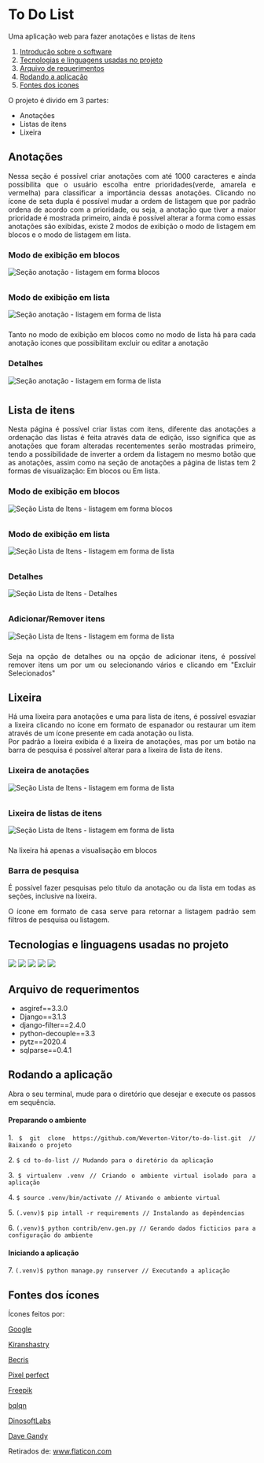 <h1> To Do List </h1>

<p align="justify">Uma aplicação web para fazer anotações e listas de itens</p>


<ol>
	<li><a href="#introdução">Introdução sobre o software</a></li>
	<li><a href="#liguagens">Tecnologias e linguagens usadas no projeto</a></li>
	<li><a href="#requirements">Arquivo de requerimentos</a></li>
	<li><a href="#run">Rodando a aplicação</a></li>	
	<li><a href="#icones">Fontes dos icones</a></li>	
</ol>

<p id="introdução" align="justify">O projeto é divido em 3 partes: </p>

<ul>
	<li>Anotações</li>
	<li>Listas de itens</li>
	<li>Lixeira</li>
</ul>

<h2>Anotações</h2>

<p align="justify"> Nessa seção é possível criar anotações com até 1000 caracteres e ainda possibilita que o usuário escolha entre prioridades(verde, amarela e vermelha) para classificar a importância dessas anotações. Clicando no ícone de seta dupla é possível mudar a ordem de listagem que por padrão ordena de acordo com a prioridade, ou seja, a anotação que tiver a maior prioridade é mostrada primeiro, ainda é possível alterar a forma como essas anotações são exibidas, existe 2 modos de exibição o modo de listagem em blocos e o modo de listagem em lista.
</p>

<h3>Modo de exibição em blocos</h3>
<img src="https://user-images.githubusercontent.com/46731120/107411753-a9977180-6aed-11eb-8ee9-c44df7a8a658.png" title="Seção anotação - listagem em forma blocos" alt="Seção anotação - listagem em forma blocos" style="margin-bottom: 10px">

<h3>Modo de exibição em lista</h3>
<img src="https://user-images.githubusercontent.com/46731120/107377313-95417d80-6ac9-11eb-84b8-9eb11b87ae20.png" title="Seção anotação - listagem em forma de lista" alt="Seção anotação - listagem em forma de lista" style="margin-bottom: 10px">	
	
<p align="justify"> Tanto no modo de exibição em blocos como no modo de lista há para cada anotação icones que 
possibilitam excluir ou editar a anotação</p>	

<h3>Detalhes</h3>
<img src="https://user-images.githubusercontent.com/46731120/107807997-b6170680-6d47-11eb-865b-51774ec6814d.png" title="Seção anotação - Detalhes" alt="Seção anotação - listagem em forma de lista" style="margin-bottom: 10px">	

<h2>Lista de itens</h2>

<p align="justify"> Nesta página é possível criar listas com itens, diferente das anotações a ordenação das listas é feita através data de edição, isso significa que as anotações que foram alteradas recentementes serão mostradas primeiro, tendo a possibilidade de inverter a ordem da listagem no mesmo botão que as anotações, assim como na seção de anotações a página de listas tem 2 formas de visualização: Em blocos ou Em lista.</p>	

<h3>Modo de exibição em blocos</h3>
<img src="https://user-images.githubusercontent.com/46731120/107411548-69d08a00-6aed-11eb-88ff-b3f885d50682.png" title="Seção Lista de Itens - listagem em forma blocos" alt="Seção Lista de Itens - listagem em forma blocos" style="margin-bottom: 10px">

<h3>Modo de exibição em lista</h3>
<img src="https://user-images.githubusercontent.com/46731120/107411409-3d1c7280-6aed-11eb-8d27-fb572d86898e.png" title="Seção Lista de Itens - listagem em forma de lista" alt="Seção Lista de Itens - listagem em forma de lista" style="margin-bottom: 10px">	

<h3>Detalhes</h3>
<img src="https://user-images.githubusercontent.com/46731120/107809262-8f59cf80-6d49-11eb-9d12-35cb8fba6e9a.png" title="Seção Lista de Itens - Detalhes" alt="Seção Lista de Itens - Detalhes" style="margin-bottom: 10px">	

<h3>Adicionar/Remover itens</h3>
<img src="https://user-images.githubusercontent.com/46731120/107809502-f8d9de00-6d49-11eb-89d3-72b4516d5598.png" title="Seção Lista de Itens - Adicionar/Remover itens" alt="Seção Lista de Itens - listagem em forma de lista" style="margin-bottom: 10px">	

<p align="justify">Seja na opção de detalhes ou na opção de adicionar itens, é possível remover itens um por um ou
selecionando vários e clicando em "Excluir Selecionados"</p>

<h2>Lixeira</h2>

<p align="justify">Há uma lixeira para anotações e uma para lista de itens, é possível esvaziar a lixeira clicando no ícone em formato de espanador ou restaurar um item através de um ícone presente em cada anotação ou lista.<br>
Por padrão a lixeira exibida é a lixeira de anotações, mas por um botão na barra de pesquisa é possível alterar para a lixeira de lista de itens.</p>

<h3>Lixeira de anotações</h3>
<img src="https://user-images.githubusercontent.com/46731120/107412739-b5376800-6aee-11eb-8298-ecaedd834d4d.png" title="Seção Lixera " alt="Seção Lista de Itens - listagem em forma de lista" style="margin-bottom: 10px">	

<h3>Lixeira de listas de itens</h3>
<img src="https://user-images.githubusercontent.com/46731120/107413284-59211380-6aef-11eb-93ed-51c10632d63c.png" title="Seção Lixera " alt="Seção Lista de Itens - listagem em forma de lista" style="margin-bottom: 10px">	

<p align="justify">Na lixeira há apenas a visualisação em blocos</p>

<h3> Barra de pesquisa </h3>

<p align="justify"> É possível fazer pesquisas pelo título da anotação ou da lista em todas as seções, inclusive na lixeira.</p>

<p align="justify">O ícone em formato de casa serve para retornar a listagem padrão sem filtros de pesquisa ou listagem.</p>

<h2 id="liguagens">Tecnologias e linguagens usadas no projeto</h2>

<p float='rigth'>
<img src="https://img.shields.io/static/v1?label=HTML5&message=''&color=ff3f00&style=for-the-badge&logo=HTML5"/>

<img src="https://img.shields.io/static/v1?label=CSS3&message=''&color=2786f5&style=for-the-badge&logo=CSS3"/>

<img src="https://img.shields.io/static/v1?label=JAVA+SCRIPT&message=''&color=fff600&style=for-the-badge&logo=JAVASCRIPT"/>

<img src="https://img.shields.io/static/v1?label=PYTHON&message=''&color=2786f5&style=for-the-badge&logo=PYTHON"/>

<img src="https://img.shields.io/static/v1?label=DJANGO&message=''&color=14cc00&style=for-the-badge&logo=DJANGO"/>
</p>

<h2 id="requirements">Arquivo de requerimentos</h2>

<ul>
	<li>asgiref==3.3.0</li>
	<li>Django==3.1.3</li>
	<li>django-filter==2.4.0</li>
	<li>python-decouple==3.3</li>
	<li>pytz==2020.4</li>
	<li>sqlparse==0.4.1</li>
</ul>

<h2 id="run">Rodando a aplicação</h2>

<p align="justify">Abra o seu terminal, mude para o diretório que desejar e execute os passos em sequência.</p>

<h4>Preparando o ambiente</h4>
<p align="justify"> 1. <code>$ git clone https://github.com/Weverton-Vitor/to-do-list.git // Baixando o projeto</code></p>

<p align="justify">2. <code>$ cd to-do-list // Mudando para o diretório da aplicação</code> </p>

<p align="justify">3. <code>$ virtualenv .venv // Criando o ambiente virtual isolado para a aplicação</code></p>

<p align="justify">4. <code>$ source .venv/bin/activate // Ativando o ambiente virtual</code></p>

<p align="justify">5. <code>(.venv)$ pip intall -r requirements // Instalando as depêndencias</code> </p>

<p align="justify">6. <code>(.venv)$ python contrib/env.gen.py // Gerando dados ficticios para a configuração do ambiente</code> </p>

<h4>Iniciando a aplicação</h4>

<p align="justify">7. <code>(.venv)$ python manage.py runserver // Executando a aplicação</code> </p>


<h2 id="icones">Fontes dos ícones</h2>

Ícones feitos por:

<a href="https://www.flaticon.com/br/autores/google" title="Google">Google</a> 

<a href="https://www.flaticon.com/br/autores/kiranshastry" title="Kiranshastry">Kiranshastry</a> 

<a href="https://www.flaticon.com/br/autores/becris" title="Becris">Becris</a>

<a href="https://www.flaticon.com/br/autores/pixel-perfect" title="Pixel perfect">Pixel perfect</a> 

<a href="https://www.flaticon.com/br/autores/freepik" title="Freepik">Freepik</a> 

<a href="https://www.flaticon.com/authors/bqlqn" title="bqlqn">bqlqn</a> 

<a href="https://www.flaticon.com/br/autores/dinosoftlabs" title="DinosoftLabs">DinosoftLabs</a> 

<a href="https://www.flaticon.com/authors/dave-gandy" title="Dave Gandy">Dave Gandy</a> 

Retirados de: <a href="https://www.flaticon.com/br/" title="Flaticon"> www.flaticon.com</a>
